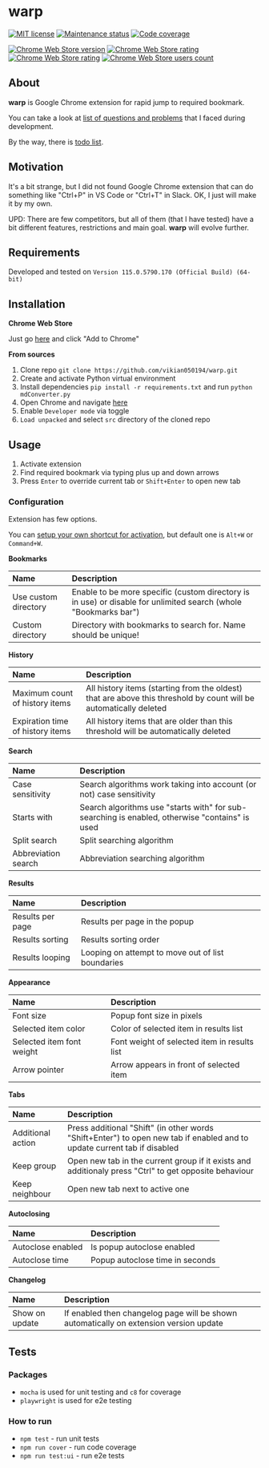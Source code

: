 # warp

[![MIT license][license-badge]][license-url]
[![Maintenance status][status-badge]][status-url]
[![Code coverage][coverage-badge]][coverage-url]

[![Chrome Web Store version][store-version-badge]][store-version-url]
[![Chrome Web Store rating][store-rating-badge]][store-rating-url]
[![Chrome Web Store rating][store-stars-badge]][store-stars-url]
[![Chrome Web Store users count][store-users-badge]][store-users-url]

## About

**warp** is Google Chrome extension for rapid jump to required bookmark.

You can take a look at [list of questions and problems](./QA.md) that I faced during development.

By the way, there is [todo list](./TODO.md).

## Motivation

It's a bit strange, but I did not found Google Chrome extension that can do something like "Ctrl+P" in VS Code or "Ctrl+T" in Slack. OK, I just will make it by my own.

UPD: There are few competitors, but all of them (that I have tested) have a bit different features, restrictions and main goal. **warp** will evolve further.

## Requirements

Developed and tested on `Version 115.0.5790.170 (Official Build) (64-bit)`

## Installation

**Chrome Web Store**

Just go [here][store-version-url] and click "Add to Chrome"

**From sources**

1. Clone repo `git clone https://github.com/vikian050194/warp.git`
2. Create and activate Python virtual environment
3. Install dependencies `pip install -r requirements.txt` and run `python mdConverter.py`
4. Open Chrome and navigate [here](chrome://extensions/)
5. Enable `Developer mode` via toggle
6. `Load unpacked` and select `src` directory of the cloned repo

## Usage

1. Activate extension
2. Find required bookmark via typing plus up and down arrows
3. Press `Enter` to override current tab or `Shift+Enter` to open new tab

### Configuration

Extension has few options.

You can [setup your own shortcut for activation](chrome://extensions/shortcuts), but default one is `Alt+W` or `Command+W`.

**Bookmarks**

| Name | Description |
| :--- | :--- |
| Use custom directory | Enable to be more specific (custom directory is in use) or disable for unlimited search (whole "Bookmarks bar") |
| Custom directory | Directory with bookmarks to search for. Name should be unique! |

**History**

| Name | Description |
| :--- | :--- |
| Maximum count of history items | All history items (starting from the oldest) that are above this threshold by count will be automatically deleted |
| Expiration time of history items | All history items that are older than this threshold will be automatically deleted |

**Search**

| Name | Description |
| :--- | :--- |
| Case sensitivity | Search algorithms work taking into account (or not) case sensitivity |
| Starts with | Search algorithms use "starts with" for sub-searching is enabled, otherwise "contains" is used |
| Split search | Split searching algorithm |
| Abbreviation search | Abbreviation searching algorithm |

**Results**

| Name | Description |
| :--- | :--- |
| Results per page | Results per page in the popup |
| Results sorting | Results sorting order |
| Results looping | Looping on attempt to move out of list boundaries |

**Appearance**

| Name | Description |
| :--- | :--- |
| Font size | Popup font size in pixels |
| Selected item color | Color of selected item in results list |
| Selected item font weight | Font weight of selected item in results list |
| Arrow pointer | Arrow appears in front of selected item |

**Tabs**

| Name | Description |
| :--- | :--- |
| Additional action | Press additional "Shift" (in other words "Shift+Enter") to open new tab if enabled and to update current tab if disabled |
| Keep group | Open new tab in the current group if it exists and additionaly press "Ctrl" to get opposite behaviour |
| Keep neighbour | Open new tab next to active one |

**Autoclosing**

| Name | Description |
| :--- | :--- |
| Autoclose enabled | Is popup autoclose enabled |
| Autoclose time | Popup autoclose time in seconds |

**Changelog**

| Name | Description |
| :--- | :--- |
| Show on update | If enabled then changelog page will be shown automatically on extension version update |

## Tests

### Packages

- `mocha` is used for unit testing and `c8` for coverage
- `playwright` is used for e2e testing

### How to run

- `npm test` - run unit tests
- `npm run cover` - run code coverage
- `npm run test:ui` - run e2e tests

[status-url]: https://github.com/vikian050194/warp/pulse
[status-badge]: https://img.shields.io/github/last-commit/vikian050194/warp.svg

[license-url]: https://github.com/vikian050194/warp/blob/master/LICENSE
[license-badge]: https://img.shields.io/github/license/vikian050194/warp.svg

[coverage-url]: https://codecov.io/gh/vikian050194/warp
[coverage-badge]: https://img.shields.io/codecov/c/github/vikian050194/warp

[store-version-url]: https://chrome.google.com/webstore/detail/warp/kfpnmdafkjnbhidilikbkggjnmndobnc
[store-version-badge]: https://img.shields.io/chrome-web-store/v/kfpnmdafkjnbhidilikbkggjnmndobnc

[store-rating-url]: https://chrome.google.com/webstore/detail/warp/kfpnmdafkjnbhidilikbkggjnmndobnc
[store-rating-badge]: https://img.shields.io/chrome-web-store/rating/kfpnmdafkjnbhidilikbkggjnmndobnc

[store-stars-url]: https://chrome.google.com/webstore/detail/warp/kfpnmdafkjnbhidilikbkggjnmndobnc
[store-stars-badge]: https://img.shields.io/chrome-web-store/stars/kfpnmdafkjnbhidilikbkggjnmndobnc

[store-users-url]: https://chrome.google.com/webstore/detail/warp/kfpnmdafkjnbhidilikbkggjnmndobnc
[store-users-badge]: https://img.shields.io/chrome-web-store/users/kfpnmdafkjnbhidilikbkggjnmndobnc
